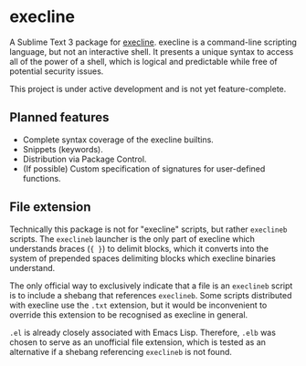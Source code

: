 execline
========

A Sublime Text 3 package for [execline](https://skarnet.org/software/execline/). execline is a command-line scripting language, but not an interactive shell. It presents a unique syntax to access all of the power of a shell, which is logical and predictable while free of potential security issues.

This project is under active development and is not yet feature-complete.

Planned features
----------------

- Complete syntax coverage of the execline builtins.
- Snippets (keywords).
- Distribution via Package Control.
- (If possible) Custom specification of signatures for user-defined functions.

File extension
--------------

Technically this package is not for "execline" scripts, but rather `execlineb` scripts. The `execlineb` launcher is the only part of execline which understands *b*races (`{ }`) to delimit blocks, which it converts into the system of prepended spaces delimiting blocks which execline binaries understand.

The only official way to exclusively indicate that a file is an `execlineb` script is to include a shebang that references `execlineb`. Some scripts distributed with execline use the `.txt` extension, but it would be inconvenient to override this extension to be recognised as execline in general.

`.el` is already closely associated with Emacs Lisp. Therefore, `.elb` was chosen to serve as an unofficial file extension, which is tested as an alternative if a shebang referencing `execlineb` is not found.
